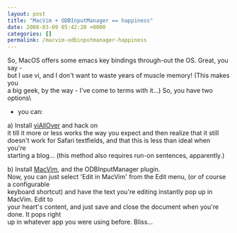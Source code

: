```yaml
---
layout: post
title: "MacVim + ODBInputManager == happiness"
date: 2008-03-09 05:42:20 +0000
categories: []
permalink: /macvim-odbinputmanager-happiness
---
```




So, MacOS offers some emacs key bindings through-out the OS. Great, you
say -\
but I use vi, and I don\'t want to waste years of muscle memory! (This
makes you\
a big geek, by the way - I\'ve come to terms with it\...) So, you have
two options\
- you can:

a\) Install [viAllOver](http://www.dabble.org/viallover/) and hack on\
it till it more or less works the way you expect and then realize that
it still\
doesn\'t work for Safari textfields, and that this is less than ideal
when you\'re\
starting a blog\... (this method also requires run-on sentences,
apparently.)

b\) Install [MacVim](http://code.google.com/p/macvim/), and the
ODBInputManager plugin.\
Now, you can just select \'Edit in MacVim\' from the Edit menu, (or of
course a configurable\
keyboard shortcut) and have the text you\'re editing instantly pop up in
MacVim. Edit to\
your heart\'s content, and just save and close the document when you\'re
done. It pops right\
up in whatever app you were using before. Bliss\...




